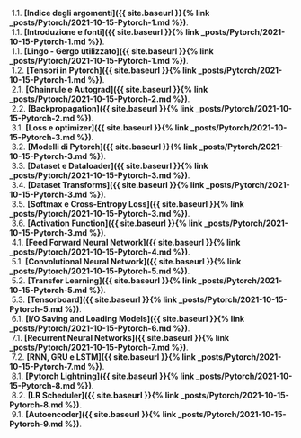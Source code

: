 
&nbsp;1.1.                                    **[Indice degli argomenti]({{ site.baseurl }}{% link _posts/Pytorch/2021-10-15-Pytorch-1.md %})**.  
&nbsp;1.1.                                      **[Introduzione e fonti]({{ site.baseurl }}{% link _posts/Pytorch/2021-10-15-Pytorch-1.md %})**.  
&nbsp;1.1.                                  **[Lingo - Gergo utilizzato]({{ site.baseurl }}{% link _posts/Pytorch/2021-10-15-Pytorch-1.md %})**.  
&nbsp;1.2.                                        **[Tensori in Pytorch]({{ site.baseurl }}{% link _posts/Pytorch/2021-10-15-Pytorch-1.md %})**.  
&nbsp;2.1.                                      **[Chainrule e Autograd]({{ site.baseurl }}{% link _posts/Pytorch/2021-10-15-Pytorch-2.md %})**.  
&nbsp;2.2.                                           **[Backpropagation]({{ site.baseurl }}{% link _posts/Pytorch/2021-10-15-Pytorch-2.md %})**.  
&nbsp;3.1.                                          **[Loss e optimizer]({{ site.baseurl }}{% link _posts/Pytorch/2021-10-15-Pytorch-3.md %})**.  
&nbsp;3.2.                                        **[Modelli di Pytorch]({{ site.baseurl }}{% link _posts/Pytorch/2021-10-15-Pytorch-3.md %})**.  
&nbsp;3.3.                                      **[Dataset e Dataloader]({{ site.baseurl }}{% link _posts/Pytorch/2021-10-15-Pytorch-3.md %})**.  
&nbsp;3.4.                                       **[Dataset Transforms]({{ site.baseurl }}{% link _posts/Pytorch/2021-10-15-Pytorch-3.md %})**.  
&nbsp;3.5.                              **[Softmax e Cross-Entropy Loss]({{ site.baseurl }}{% link _posts/Pytorch/2021-10-15-Pytorch-3.md %})**.  
&nbsp;3.6.                                       **[Activation Function]({{ site.baseurl }}{% link _posts/Pytorch/2021-10-15-Pytorch-3.md %})**.  
&nbsp;4.1.                                **[Feed Forward Neural Network]({{ site.baseurl }}{% link _posts/Pytorch/2021-10-15-Pytorch-4.md %})**.  
&nbsp;5.1.                               **[Convolutional Neural Network]({{ site.baseurl }}{% link _posts/Pytorch/2021-10-15-Pytorch-5.md %})**.  
&nbsp;5.2.                                          **[Transfer Learning]({{ site.baseurl }}{% link _posts/Pytorch/2021-10-15-Pytorch-5.md %})**.  
&nbsp;5.3.                                                **[Tensorboard]({{ site.baseurl }}{% link _posts/Pytorch/2021-10-15-Pytorch-5.md %})**.  
&nbsp;6.1.                              **[I/O Saving and Loading Models]({{ site.baseurl }}{% link _posts/Pytorch/2021-10-15-Pytorch-6.md %})**.  
&nbsp;7.1.                                  **[Recurrent Neural Networks]({{ site.baseurl }}{% link _posts/Pytorch/2021-10-15-Pytorch-7.md %})**.  
&nbsp;7.2.                                            **[RNN, GRU e LSTM]({{ site.baseurl }}{% link _posts/Pytorch/2021-10-15-Pytorch-7.md %})**.  
&nbsp;8.1.                                          **[Pytorch Lightning]({{ site.baseurl }}{% link _posts/Pytorch/2021-10-15-Pytorch-8.md %})**.  
&nbsp;8.2.                                               **[LR Scheduler]({{ site.baseurl }}{% link _posts/Pytorch/2021-10-15-Pytorch-8.md %})**.  
&nbsp;9.1.                                                **[Autoencoder]({{ site.baseurl }}{% link _posts/Pytorch/2021-10-15-Pytorch-9.md %})**.  




